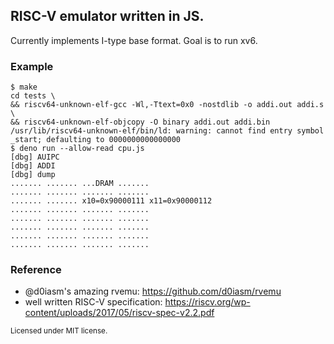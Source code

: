 ## RISC-V emulator written in JS.

Currently implements I-type base format. Goal is to run xv6.

### Example

```shell
$ make
cd tests \
&& riscv64-unknown-elf-gcc -Wl,-Ttext=0x0 -nostdlib -o addi.out addi.s \
&& riscv64-unknown-elf-objcopy -O binary addi.out addi.bin
/usr/lib/riscv64-unknown-elf/bin/ld: warning: cannot find entry symbol _start; defaulting to 0000000000000000
$ deno run --allow-read cpu.js
[dbg] AUIPC
[dbg] ADDI
[dbg] dump
....... ....... ...DRAM ....... 
....... ....... ....... ....... 
....... ....... x10=0x90000111 x11=0x90000112 
....... ....... ....... ....... 
....... ....... ....... ....... 
....... ....... ....... ....... 
....... ....... ....... ....... 
....... ....... ....... .......
```

### Reference

- @d0iasm's amazing rvemu: https://github.com/d0iasm/rvemu
- well written RISC-V specification:
  https://riscv.org/wp-content/uploads/2017/05/riscv-spec-v2.2.pdf

<small> Licensed under MIT license. </small>
